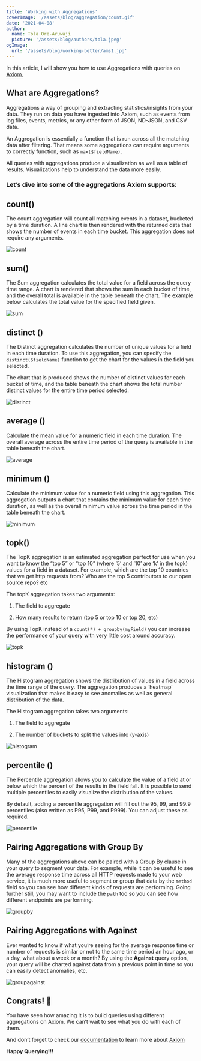 ```yaml
---
title: 'Working with Aggregations'
coverImage: '/assets/blog/aggregation/count.gif' 
date: '2021-04-08'
author:
  name: Tola Ore-Aruwaji
  picture: '/assets/blog/authors/tola.jpeg'
ogImage:
  url: '/assets/blog/working-better/ams1.jpg'
---
```


In this article, I will show you how to use Aggregations with queries on [Axiom.](https://www.axiom.co/)

## What are Aggregations?

Aggregations a way of grouping and extracting statistics/insights from your data. They run on data you have ingested into Axiom, such as events from log files, events, metrics, or any other form of JSON, ND-JSON, and CSV data.

An Aggregation is essentially a function that is run across all the matching data after filtering. That means some aggregations can require arguments to correctly function, such as `max($fieldName).` 

All queries with aggregations produce a visualization as well as a table of results. Visualizations help to understand the data more easily.

### Let’s dive into some of the aggregations Axiom supports:

## count()

The count aggregation will count all matching events in a dataset, bucketed by a time duration. A line chart is then rendered with the returned data that shows the number of events in each time bucket. This aggregation does not require any arguments.

![count](/assets/blog/aggregation/count.gif)


## sum()

The Sum aggregation calculates the total value for a field across the query time range. A chart is rendered that shows the sum in each bucket of time, and the overall total is available in the table beneath the chart. The example below calculates the total value for the specified field given.

![sum](/assets/blog/aggregation/sum.gif)


## distinct ()

The Distinct aggregation calculates the number of unique values for a field in each time duration. To use this aggregation, you can specify the `distinct($fieldName)` function to get the chart for the values in the field you selected.

The chart that is produced shows the number of distinct values for each bucket of time, and the table beneath the chart shows the total number distinct values for the entire time period selected.

![distinct](/assets/blog/aggregation/distinct.gif)

## average ()

Calculate the mean value for a numeric field in each time duration. The overall average across the entire time period of the query is available in the table beneath the chart.

![average](/assets/blog/aggregation/average.gif)

## minimum ()

Calculate the minimum value for a numeric field using this aggregation. This aggregation outputs a chart that contains the minimum value for each time duration, as well as the overall minimum value across the time period in the table beneath the chart.

![minimum](/assets/blog/aggregation/min.gif)

## topk()

The TopK aggregation is an estimated aggregation perfect for use when you want to know the “top 5” or “top 10” (where ‘5’ and ’10’ are ‘k’ in the topk) values for a field in a dataset. For example, which are the top 10 countries that we get http requests from? Who are the top 5 contributors to our open source repo? etc

The topK aggregation takes two arguments:

1. The field to aggregate

2. How many results to return (top 5 or top 10 or top 20, etc)

By using TopK instead of a `count(*) + groupby(myField)` you can increase the performance of your query with very little cost around accuracy.

![topk](/assets/blog/aggregation/topk.gif)


## histogram ()

The Histogram aggregation shows the distribution of values in a field across the time range of the query. The aggregation produces a ‘heatmap’ visualization that makes it easy to see anomalies as well as general distribution of the data.

The Histogram aggregation takes two arguments:

1. The field to aggregate

2. The number of buckets to split the values into (y-axis)

![histogram](/assets/blog/aggregation/histogram.gif)

## percentile ()

The Percentile aggregation allows you to calculate the value of a field at or below which the percent of the results in the field fall. It is possible to send multiple percentiles to easily visualize the distribution of the values.

By default, adding a percentile aggregation will fill out the 95, 99, and 99.9 percentiles (also written as P95, P99, and P999). You can adjust these as required.

![percentile](/assets/blog/aggregation/percentile.gif)

## Pairing Aggregations with Group By

Many of the aggregations above can be paired with a Group By clause in your query to segment your data. For example, while it can be useful to see the average response time across all HTTP requests made to your web service, it is much more useful to segment or group that data by the `method` field so you can see how different kinds of requests are performing. Going further still, you may want to include the `path` too so you can see how different endpoints are performing.

![groupby](/assets/blog/aggregation/groupby.gif)

## Pairing Aggregations with Against

Ever wanted to know if what you’re seeing for the average response time or number of requests is similar or not to the same time period an hour ago, or a day, what about a week or a month? By using the **Against** query option, your query will be charted against data from a previous point in time so you can easily detect anomalies, etc.

![groupagainst](/assets/blog/aggregation/groupby.gif)

## Congrats! 🎉

You have seen how amazing it is to build queries using different aggregations on Axiom. We can’t wait to see what you do with each of them.

And don’t forget to check our [documentation](https://docs.axiom.co/) to learn more about [Axiom](https://www.axiom.co/)

**Happy Querying!!!**